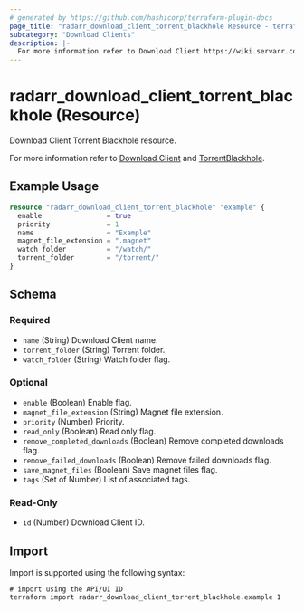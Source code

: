```yaml
---
# generated by https://github.com/hashicorp/terraform-plugin-docs
page_title: "radarr_download_client_torrent_blackhole Resource - terraform-provider-radarr"
subcategory: "Download Clients"
description: |-
  For more information refer to Download Client https://wiki.servarr.com/radarr/settings#download-clients and TorrentBlackhole https://wiki.servarr.com/radarr/supported#torrentblackhole.
---
```


# radarr_download_client_torrent_blackhole (Resource)

<!-- subcategory:Download Clients -->Download Client Torrent Blackhole resource.
For more information refer to [Download Client](https://wiki.servarr.com/radarr/settings#download-clients) and [TorrentBlackhole](https://wiki.servarr.com/radarr/supported#torrentblackhole).

## Example Usage

```terraform
resource "radarr_download_client_torrent_blackhole" "example" {
  enable                = true
  priority              = 1
  name                  = "Example"
  magnet_file_extension = ".magnet"
  watch_folder          = "/watch/"
  torrent_folder        = "/torrent/"
}
```

<!-- schema generated by tfplugindocs -->
## Schema

### Required

- `name` (String) Download Client name.
- `torrent_folder` (String) Torrent folder.
- `watch_folder` (String) Watch folder flag.

### Optional

- `enable` (Boolean) Enable flag.
- `magnet_file_extension` (String) Magnet file extension.
- `priority` (Number) Priority.
- `read_only` (Boolean) Read only flag.
- `remove_completed_downloads` (Boolean) Remove completed downloads flag.
- `remove_failed_downloads` (Boolean) Remove failed downloads flag.
- `save_magnet_files` (Boolean) Save magnet files flag.
- `tags` (Set of Number) List of associated tags.

### Read-Only

- `id` (Number) Download Client ID.

## Import

Import is supported using the following syntax:

```shell
# import using the API/UI ID
terraform import radarr_download_client_torrent_blackhole.example 1
```
